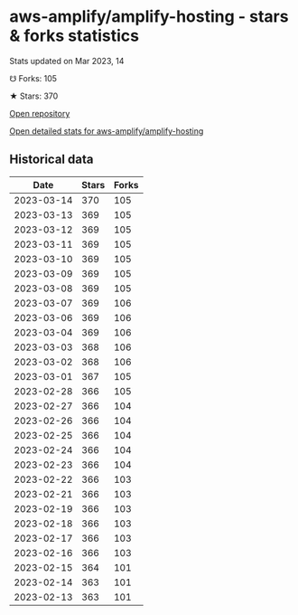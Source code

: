 # aws-amplify/amplify-hosting - stars & forks statistics

Stats updated on Mar 2023, 14

☋ Forks: 105

★ Stars: 370

[Open repository](https://github.com/aws-amplify/amplify-hosting)

[Open detailed stats for aws-amplify/amplify-hosting](https://reviewgithub.com/rep/aws-amplify/amplify-hosting)

## Historical data
| Date | Stars | Forks |
|------|-------|-------|
| 2023-03-14 | 370 | 105 | 
| 2023-03-13 | 369 | 105 | 
| 2023-03-12 | 369 | 105 | 
| 2023-03-11 | 369 | 105 | 
| 2023-03-10 | 369 | 105 | 
| 2023-03-09 | 369 | 105 | 
| 2023-03-08 | 369 | 105 | 
| 2023-03-07 | 369 | 106 | 
| 2023-03-06 | 369 | 106 | 
| 2023-03-04 | 369 | 106 | 
| 2023-03-03 | 368 | 106 | 
| 2023-03-02 | 368 | 106 | 
| 2023-03-01 | 367 | 105 | 
| 2023-02-28 | 366 | 105 | 
| 2023-02-27 | 366 | 104 | 
| 2023-02-26 | 366 | 104 | 
| 2023-02-25 | 366 | 104 | 
| 2023-02-24 | 366 | 104 | 
| 2023-02-23 | 366 | 104 | 
| 2023-02-22 | 366 | 103 | 
| 2023-02-21 | 366 | 103 | 
| 2023-02-19 | 366 | 103 | 
| 2023-02-18 | 366 | 103 | 
| 2023-02-17 | 366 | 103 | 
| 2023-02-16 | 366 | 103 | 
| 2023-02-15 | 364 | 101 | 
| 2023-02-14 | 363 | 101 | 
| 2023-02-13 | 363 | 101 | 

